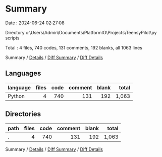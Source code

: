 # Summary

Date : 2024-06-24 02:27:08

Directory c:\\Users\\Admin\\Documents\\PlatformIO\\Projects\\TeensyPilot\\py scripts

Total : 4 files,  740 codes, 131 comments, 192 blanks, all 1063 lines

Summary / [Details](details.md) / [Diff Summary](diff.md) / [Diff Details](diff-details.md)

## Languages
| language | files | code | comment | blank | total |
| :--- | ---: | ---: | ---: | ---: | ---: |
| Python | 4 | 740 | 131 | 192 | 1,063 |

## Directories
| path | files | code | comment | blank | total |
| :--- | ---: | ---: | ---: | ---: | ---: |
| . | 4 | 740 | 131 | 192 | 1,063 |

Summary / [Details](details.md) / [Diff Summary](diff.md) / [Diff Details](diff-details.md)